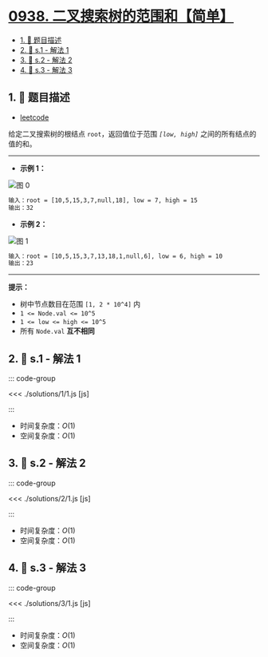 # [0938. 二叉搜索树的范围和【简单】](https://github.com/tnotesjs/TNotes.leetcode/tree/main/notes/0938.%20%E4%BA%8C%E5%8F%89%E6%90%9C%E7%B4%A2%E6%A0%91%E7%9A%84%E8%8C%83%E5%9B%B4%E5%92%8C%E3%80%90%E7%AE%80%E5%8D%95%E3%80%91)

<!-- region:toc -->

- [1. 📝 题目描述](#1--题目描述)
- [2. 🎯 s.1 - 解法 1](#2--s1---解法-1)
- [3. 🎯 s.2 - 解法 2](#3--s2---解法-2)
- [4. 🎯 s.3 - 解法 3](#4--s3---解法-3)

<!-- endregion:toc -->

## 1. 📝 题目描述

- [leetcode](https://leetcode.cn/problems/range-sum-of-bst/)

给定二叉搜索树的根结点 `root`，返回值位于范围 _`[low, high]`_ 之间的所有结点的值的和。

---

- **示例 1：**

![图 0](https://cdn.jsdelivr.net/gh/tnotesjs/imgs@main/2025-09-16-21-12-14.png)

```txt
输入：root = [10,5,15,3,7,null,18], low = 7, high = 15
输出：32
```

- **示例 2：**

![图 1](https://cdn.jsdelivr.net/gh/tnotesjs/imgs@main/2025-09-16-21-12-32.png)

```txt
输入：root = [10,5,15,3,7,13,18,1,null,6], low = 6, high = 10
输出：23
```

---

**提示：**

- 树中节点数目在范围 `[1, 2 * 10^4]` 内
- `1 <= Node.val <= 10^5`
- `1 <= low <= high <= 10^5`
- 所有 `Node.val` **互不相同**

## 2. 🎯 s.1 - 解法 1

::: code-group

<<< ./solutions/1/1.js [js]

:::

- 时间复杂度：$O(1)$
- 空间复杂度：$O(1)$

## 3. 🎯 s.2 - 解法 2

::: code-group

<<< ./solutions/2/1.js [js]

:::

- 时间复杂度：$O(1)$
- 空间复杂度：$O(1)$

## 4. 🎯 s.3 - 解法 3

::: code-group

<<< ./solutions/3/1.js [js]

:::

- 时间复杂度：$O(1)$
- 空间复杂度：$O(1)$
